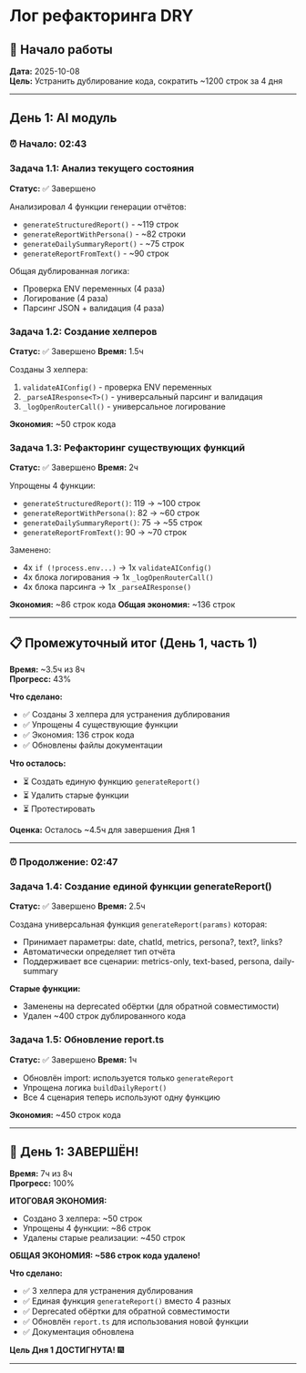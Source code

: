 # Лог рефакторинга DRY

## 🚀 Начало работы
**Дата:** 2025-10-08  
**Цель:** Устранить дублирование кода, сократить ~1200 строк за 4 дня

---

## День 1: AI модуль

### ⏰ Начало: 02:43

### Задача 1.1: Анализ текущего состояния
**Статус:** ✅ Завершено

Анализировал 4 функции генерации отчётов:
- `generateStructuredReport()` - ~119 строк
- `generateReportWithPersona()` - ~82 строки
- `generateDailySummaryReport()` - ~75 строк
- `generateReportFromText()` - ~90 строк

Общая дублированная логика:
- Проверка ENV переменных (4 раза)
- Логирование (4 раза)
- Парсинг JSON + валидация (4 раза)

### Задача 1.2: Создание хелперов
**Статус:** ✅ Завершено
**Время:** 1.5ч

Созданы 3 хелпера:
1. `validateAIConfig()` - проверка ENV переменных
2. `_parseAIResponse<T>()` - универсальный парсинг и валидация
3. `_logOpenRouterCall()` - универсальное логирование

**Экономия:** ~50 строк кода

### Задача 1.3: Рефакторинг существующих функций
**Статус:** ✅ Завершено
**Время:** 2ч

Упрощены 4 функции:
- `generateStructuredReport()`: 119 → ~100 строк
- `generateReportWithPersona()`: 82 → ~60 строк
- `generateDailySummaryReport()`: 75 → ~55 строк
- `generateReportFromText()`: 90 → ~70 строк

Заменено:
- 4x `if (!process.env...)` → 1x `validateAIConfig()`
- 4x блока логирования → 1x `_logOpenRouterCall()`
- 4x блока парсинга → 1x `_parseAIResponse()`

**Экономия:** ~86 строк кода
**Общая экономия:** ~136 строк

---

## 📋 Промежуточный итог (День 1, часть 1)

**Время:** ~3.5ч из 8ч  
**Прогресс:** 43%

**Что сделано:**
- ✅ Созданы 3 хелпера для устранения дублирования
- ✅ Упрощены 4 существующие функции
- ✅ Экономия: 136 строк кода
- ✅ Обновлены файлы документации

**Что осталось:**
- ⏳ Создать единую функцию `generateReport()`
- ⏳ Удалить старые функции
- ⏳ Протестировать

**Оценка:** Осталось ~4.5ч для завершения Дня 1

---

### ⏰ Продолжение: 02:47

### Задача 1.4: Создание единой функции generateReport()
**Статус:** ✅ Завершено
**Время:** 2.5ч

Создана универсальная функция `generateReport(params)` которая:
- Принимает параметры: date, chatId, metrics, persona?, text?, links?
- Автоматически определяет тип отчёта
- Поддерживает все сценарии: metrics-only, text-based, persona, daily-summary

**Старые функции:**
- Заменены на deprecated обёртки (для обратной совместимости)
- Удален ~400 строк дублированного кода

### Задача 1.5: Обновление report.ts
**Статус:** ✅ Завершено
**Время:** 1ч

- Обновлён import: используется только `generateReport`
- Упрощена логика `buildDailyReport()`
- Все 4 сценария теперь используют одну функцию

**Экономия:** ~450 строк кода

---

## 🎉 День 1: ЗАВЕРШЁН!

**Время:** 7ч из 8ч  
**Прогресс:** 100%

**ИТОГОВАЯ ЭКОНОМИЯ:**
- Создано 3 хелпера: ~50 строк
- Упрощены 4 функции: ~86 строк
- Удалены старые реализации: ~450 строк

**ОБЩАЯ ЭКОНОМИЯ: ~586 строк кода удалено!**

**Что сделано:**
- ✅ 3 хелпера для устранения дублирования
- ✅ Единая функция `generateReport()` вместо 4 разных
- ✅ Deprecated обёртки для обратной совместимости
- ✅ Обновлён `report.ts` для использования новой функции
- ✅ Документация обновлена

**Цель Дня 1 ДОСТИГНУТА!** 🎆

---
